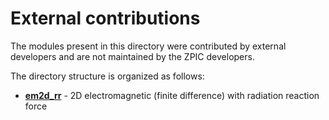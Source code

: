 # External contributions

The modules present in this directory were contributed by external developers and are not maintained by the ZPIC developers.

The directory structure is organized as follows:
* [**em2d_rr**](https://github.com/zambzamb/zpic/tree/master/contrib/em2d_rr) - 2D electromagnetic (finite difference) with radiation reaction force
